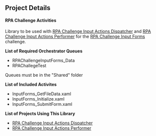 ## Project Details ##
#### RPA Challenge Activities ###

Library to be used with [RPA Challenge Input Actions Dispatcher](https://github.com/Drbbeard/RPAChallenge-InputForms-Dispatcher.git) and [RPA Challenge Input Actions Performer](https://github.com/Drbbeard/RPAChallenge-InputForms-Performer.git) for the [RPA Challenge Input Forms](https://rpachallenge.com/) challenge.

**List of Required Orchestrator Queues**
- RPAChallengeInputForms_Data
- RPAChallegeTest

Queues must be in the "Shared" folder

**List of Included Activites**
- InputForms_GetFileData.xaml
- InputForms_Initialize.xaml
- InputForms_SubmitForm.xaml

**List of Projects Using This Library**
- [RPA Challenge Input Actions Dispatcher](https://github.com/Drbbeard/RPAChallenge-InputForms-Dispatcher.git)
- [RPA Challenge Input Actions Performer](https://github.com/Drbbeard/RPAChallenge-InputForms-Performer.git)
	
